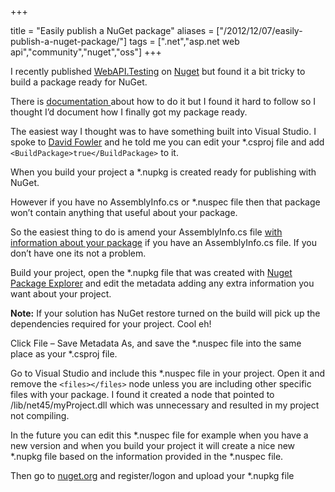 +++

title = "Easily publish a NuGet package"
aliases = ["/2012/12/07/easily-publish-a-nuget-package/"]
tags = [".net","asp.net web api","community","nuget","oss"]
+++

I recently published [WebAPI.Testing][1] on [Nuget][2] but found it a bit tricky to build a package ready for NuGet.

There is [documentation ][3]about how to do it but I found it hard to follow so I thought I’d document how I finally got my package ready.

The easiest way I thought was to have something built into Visual Studio. I spoke to [David Fowler][4] and he told me you can edit your *.csproj file and add `<BuildPackage>true</BuildPackage>` to it.

When you build your project a *.nupkg is created ready for publishing with NuGet.

<!--more-->

However if you have no AssemblyInfo.cs or *.nuspec file then that package won’t contain anything that useful about your package.

So the easiest thing to do is amend your AssemblyInfo.cs file [with information about your package][5] if you have an AssemblyInfo.cs file. If you don’t have one its not a problem.

Build your project, open the *.nupkg file that was created with [Nuget Package Explorer][6] and edit the metadata adding any extra information you want about your project.

**Note:** If your solution has NuGet restore turned on the build will pick up the dependencies required for your project. Cool eh!

Click File – Save Metadata As, and save the *.nuspec file into the same place as your *.csproj file.

Go to Visual Studio and include this *.nuspec file in your project. Open it and remove the `<files></files>` node unless you are including other specific files with your package. I found it created a node that pointed to /lib/net45/myProject.dll which was unnecessary and resulted in my project not compiling.

In the future you can edit this *.nuspec file for example when you have a new version and when you build your project it will create a nice new *.nupkg file based on the information provided in the *.nuspec file.

Then go to [nuget.org][7] and register/logon and upload your *.nupkg file

   [1]: http://blog.jonathanchannon.com/2012/11/29/asp-net-web-api-testing/ (ASP.NET Web API Testing)
   [2]: http://nuget.org/packages/WebAPI.Testing
   [3]: http://docs.nuget.org/docs/creating-packages/creating-and-publishing-a-package
   [4]: https://twitter.com/davidfowl
   [5]: http://docs.nuget.org/docs/creating-packages/creating-and-publishing-a-package#From_a_project
   [6]: http://docs.nuget.org/docs/creating-packages/using-a-gui-to-build-packages
   [7]: http://nuget.org/

